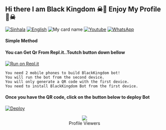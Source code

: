 
## Hi there I am Black Kingdom ☠🔱 Enjoy My Profile 🔱☠

  [![Sinhala](https://img.shields.io/badge/Select-Sinhala-red.svg)](https://github.com/BlackKingdoms/BlackKingdom/blob/main/README-SI.md)
  [![English](https://img.shields.io/badge/Select-English-green.svg)](https://github.com/Blackkingdoms/Blackkingdom/blob/main/README.md)
![My card name](https://cardivo.vercel.app/api?name=ʙʟᴀᴄᴋ%20ᴋɪɴɢᴅᴏᴍ%20ᴡʜᴀᴛꜱᴀᴘᴘ%20ᴜꜱᴇʀ%20ʙᴏᴛ%20🔱👾&description=𝐇𝐈,%20𝐈%27𝐌%20a%20%20𝐁𝐋𝐀𝐂𝐊%20𝐊𝐈𝐍𝐆𝐃𝐎𝐌_%20𝐖𝐇𝐀𝐓𝐒𝐀𝐏𝐏_%20𝐔𝐒𝐄𝐑_%27𝐁𝐎𝐓_%20𝐘𝐎𝐔%20𝐂𝐀𝐍%20𝐈𝐍𝐒𝐓𝐀𝐋𝐋_%20𝐁𝐋𝐀𝐂𝐊_%20𝐊𝐈𝐍𝐆𝐃𝐎𝐌_%20𝐁𝐎𝐓_%20(𝐌𝐘%20𝐎𝐖𝐍𝐄𝐑%20𝐈𝐒%20🔱𝐀𝐃𝐄𝐄𝐒𝐇𝐀🔱)%20%F0%9F%91%8B&image=https://telegra.ph/file/185c241c27145c2520a94.jpg?v=4&backgroundColor=%#000000&github=BlackerMoskie&pattern=leaf&colorPattern=%23eaeaea)
[![Youtube](https://img.shields.io/badge/SL_Adesha%20@_Dilipa_Creations%20YouTube%20Channel-ff0000?style=flat&labelColor=224242&logoColor=white&for-the-badge&logo=youtube)](https://youtube.com/channel/UCYpzhRBGT4x3avaE3DR5_jA)
[![WhatsApp](https://img.shields.io/badge/BLACK%20KINGDOM%20WORLD%20SUPPORT%20GROUP%20(1)-003245?style=flat&labelColor=224242&logoColor=white&for-the-badge&logo=whatsapp)](https://chat.whatsapp.com/EnXz21ZJuh5ADJIuK7bIls)

#### Simple Method

#### You can Get Qr From Repl.it..Toutch button down bellow
[![Run on Repl.it](https://repl.it/badge/github/quiec/whatsasena)](https://replit.com/@BlackKingdoms/BLACKKINGDOM-QR)
```
You need 2 mobile phones to build BlackKingdom bot!
You will run the bot from the second device.
You will only generate a QR code with the first device.
You need to install BlackKingdom Bot from the first device.
```
#### Once you have the QR code, click on the button below to deploy Bot
[![Deploy](https://www.herokucdn.com/deploy/button.svg)](https://heroku.com/deploy?template=https://github.com/blackpirateapps/BlackKingdom)


<div align="center"><img src="https://profile-counter.glitch.me/BlackKingdoms/count.svg" /><br>Profile Viewers</div>
